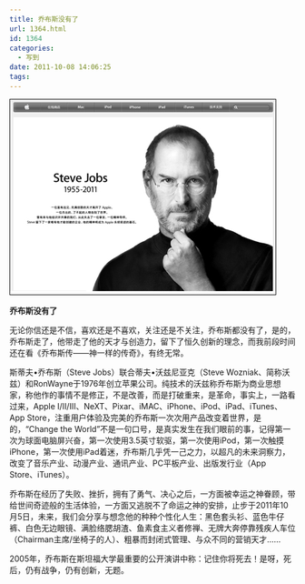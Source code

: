 ```yaml
---
title: 乔布斯没有了
url: 1364.html
id: 1364
categories:
  - 写到
date: 2011-10-08 14:06:25
tags:
---
```


![](/images/attachments/month_1110/8201110813405.jpg)  
  

**乔布斯没有了**

  
无论你信还是不信，喜欢还是不喜欢，关注还是不关注，乔布斯都没有了，是的，乔布斯走了，他带走了他的天才与创造力，留下了恒久创新的理念，而我前段时间还在看《乔布斯传——神一样的传奇》，有终无常。  
  
斯蒂夫•乔布斯（Steve Jobs）联合蒂夫•沃兹尼亚克（Steve Wozniak、简称沃兹）和RonWayne于1976年创立苹果公司。纯技术的沃兹称乔布斯为商业思想家，称他作的事情不是修正，不是改善，而是打破重来，是革命，事实上，一路看过来，Apple Ⅰ/Ⅱ/Ⅲ、NeXT、Pixar、iMAC、iPhone、iPod、iPad、iTunes、App Store，注重用户体验及完美的乔布斯一次次用产品改变着世界，是的，“Change the World”不是一句口号，是真实发生在我们眼前的事，记得第一次为球面电脑屏兴奋，第一次使用3.5英寸软驱，第一次使用iPod，第一次触摸iPhone，第一次使用iPad着迷，乔布斯几乎凭一己之力，以超凡的未来洞察力，改变了音乐产业、动漫产业、通讯产业、PC平板产业、出版发行业（App Store、iTunes）。  
  
乔布斯在经历了失败、挫折，拥有了勇气、决心之后，一方面被幸运之神眷顾，带给世间奇迹般的生活体验，一方面又逃脱不了命运之神的安排，止步于2011年10月5日，未来，我们会分享与想念他的种种个性化人生：黑色套头衫、蓝色牛仔裤、白色无边眼镜、满脸络腮胡渣、鱼素食主义者修禅、无牌大奔停靠残疾人车位（Chairman主席/坐椅子的人）、粗暴而封闭式管理、与众不同的营销天才……  
  
2005年，乔布斯在斯坦福大学最重要的公开演讲中称：记住你将死去！是呀，死后，仍有战争，仍有创新，无题。